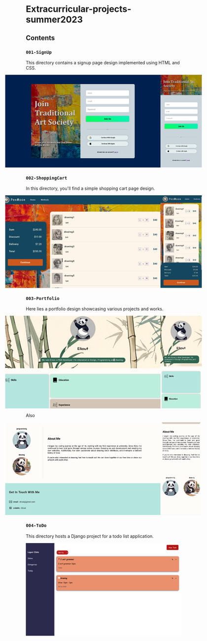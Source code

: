 # Extracurricular-projects-summer2023

## Contents

### `001-SignUp`

This directory contains a signup page design implemented using HTML and CSS.

<div align="center" style="display: flex; justify-content: center; align-items: center;" >
    <img src="images/001/001-1.png" alt="SignUp Page" style="height: 300px; flex: 1; object-fit: cover;">
    <img src="images/001/001-2.png" alt="SignUp Page" style="height: 300px; flex: 1; object-fit: cover;">
</div>


### `002-ShoppingCart`

In this directory, you'll find a simple shopping cart page design.

<div align="center" style="display: flex; justify-content: center; align-items: center;">
    <img src="images/002/002-1.png" alt="Shopping Cart Page" style="height: 300px; flex: 1; object-fit: cover;">
    <img src="images/002/002-2.png" alt="Shopping Cart Page" style="height: 300px; flex: 1; object-fit: cover;">
</div>

### `003-Portfolio`

Here lies a portfolio design showcasing various projects and works.

<div align="center" style="display: flex; justify-content: center; align-items: center;">
    <img src="images/003/003-1.png" alt="Portfolio" style="height: 300px; flex: 1; object-fit: cover;">
    <img src="images/003/003-3.png" alt="Portfolio" style="height: 300px; flex: 1; object-fit: cover;">
</div>

Also

<div align="center" style="display: flex; justify-content: center; align-items: center;">
    <img src="images/003/003-2.png" alt="Portfolio" style="height: 300px; flex: 1; object-fit: cover;">
    <img src="images/003/003-4.png" alt="Portfolio" style="height: 300px; flex: 1; object-fit: cover;">
</div>

### `004-ToDo`

This directory hosts a Django project for a todo list application.
<div align="center"  style="display: flex; justify-content: center; align-items: center;">
    <img src="images/004/004-1.png" alt="Portfolio" style="height: 300px; flex: 1; object-fit: cover;">
</div>
